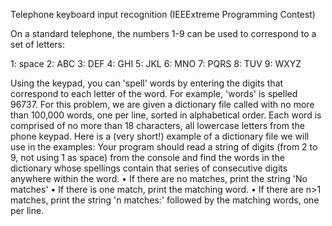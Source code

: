 Telephone keyboard input recognition
(IEEExtreme Programming Contest) 

On a standard telephone, the numbers 1-9 can be used to correspond to a set of letters:

1: space            2: ABC     3: DEF       4: GHI               5: JKL       6: MNO
7: PQRS           8: TUV      9: WXYZ

Using the keypad, you can 'spell' words by entering the digits that correspond to each letter of the word. For example, 'words' is spelled 96737.
For this problem, we are given a dictionary file called with no more than 100,000 words, one per line, sorted in alphabetical order. Each word is comprised of no more than 18 characters, all lowercase letters from the phone keypad. Here is a (very short!) example of a dictionary file we will use in the examples:
Your program should read a string of digits (from 2 to 9, not using 1 as space) from the console and find the words in the dictionary whose spellings contain that series of consecutive digits anywhere within the word.
• If there are no matches, print the string 'No matches'
• If there is one match, print the matching word.
• If there are n>1 matches, print the string 'n matches:' followed by the matching
words, one per line.
